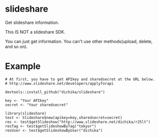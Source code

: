slideshare
==========
Get slideshare information.

This IS NOT a slideshare SDK.

You can just get information. You can't use other methods(upload, delete, and so on).

# Example
```
# At first, you have to get APIkey and sharedsecret at the URL below.
# http://www.slideshare.net/developers/applyforapi

devtools::install_github("dichika/slideshare")

key <- "Your APIkey"
secret <- "Your sharedsecret" 

library(slideshare)
test <- Slideshare$new(apikey=key,sharedsecret=secret)
res <- test$getSlideshow("http://www.slideshare.net/dichika/r25lt")
resTag <- test$getSlideshowByTag("tokyor")
resUser <- test$getSlideshowByUser("dichika")
```
